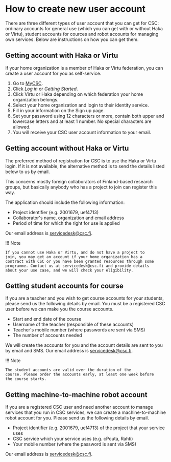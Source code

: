 # How to create new user account

There are three different types of user account that you can get for
CSC: ordinary accounts for general use (which you can get with or
without Haka or Virtu), student accounts for cources and robot
accounts for managing own services. Below are instructions on how you
can get them.

## Getting account with Haka or Virtu

If your home organization is a member of Haka or Virtu federation, you
can create a user account for you as self-service.

1. Go to [MyCSC](http://my.csc.fi).
1. Click _Log in_ or _Getting Started_.
1. Click Virtu or Haka depending on which federation your home
organization belongs.
1. Select your home organization and login to their identity service.
1. Fill in your information on the Sign up page.
1. Set your password using 12 characters or more, contain both upper
and lowercase letters and at least 1 number. No special characters are
allowed.
1. You will receive your CSC user account information to your email.

## Getting account without Haka or Virtu

The preferred method of registration for CSC is to use the Haka or
Virtu login. If it is not available, the alternative method is to send
the details listed below to us by email.

This concerns mostly foreign collaborators of Finland-based research
groups, but basically anybody who has a project to join can register
this way.

The application should include the following information:

* Project identifier (e.g. 2001679, uef4713)
* Collaborator's name, organization and email address
* Period of time for which the right for use is applied

Our email address is servicedesk@csc.fi.

!!! Note

    If you cannot use Haka or Virtu, and do not have a project to
    join, you may get an account if your home organization has a
    contract with CSC or you have been granted resources through some
    programme. Contact us at servicedesk@csc.fi and provide details
    about your use case, and we will check your eligibility.

## Getting student accounts for course

If you are a teacher and you wish to get course accounts for your
students, please send us the following details by email. You must be a
registered CSC user before we can make you the course accounts.

* Start and end date of the course
* Username of the teacher (responsible of these accounts)
* Teacher's mobile number (where passwords are sent via SMS)
* The number of accounts needed

We will create the accounts for you and the account details are sent
to you by email and SMS. Our email address is servicedesk@csc.fi.

!!! Note

    The student accounts are valid over the duration of the
    course. Please order the accounts early, at least one week before
    the course starts.

## Getting machine-to-machine robot account

If you are a registered CSC user and need another account to manage
services that you run in CSC services, we can create a
machine-to-machine robot account for you. Please send us the following
details by email.

* Project identifier (e.g. 2001679, uef4713) of the project that your
  service uses
* CSC service which your service uses (e.g. cPouta, Rahti)
* Your mobile number (where the password is sent via SMS)

Our email address is servicedesk@csc.fi.
